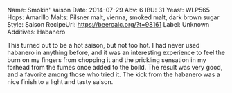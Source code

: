 Name: Smokin' saison
Date: 2014-07-29
Abv: 6
IBU: 31
Yeast: WLP565
Hops: Amarillo
Malts: Pilsner malt, vienna, smoked malt, dark brown sugar
Style: Saison
RecipeUrl: https://beercalc.org/?t=98161
Label: Unknown
Additives: Habanero

This turned out to be a hot saison, but not too hot. I had never used habanero in anything before, and it was an interesting experience to feel the burn on my fingers from chopping it and the prickling sensation in my forhead from the fumes once added to the boild. The result was very good, and a favorite among those who tried it. The kick from the habanero was a nice finish to a light and tasty saison.
